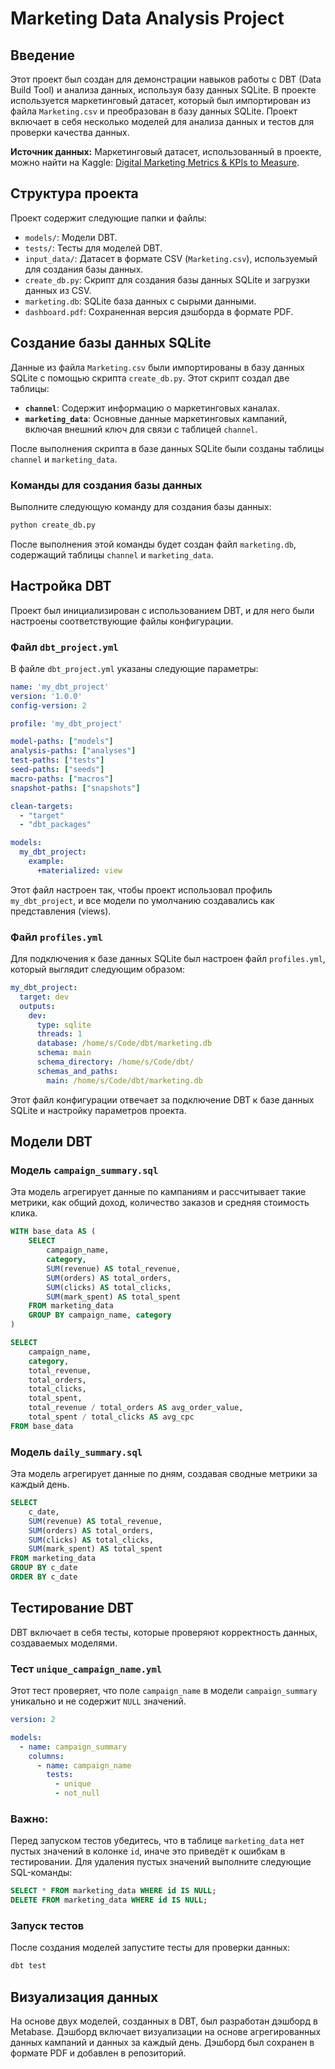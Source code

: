 # Marketing Data Analysis Project

## Введение

Этот проект был создан для демонстрации навыков работы с DBT (Data Build Tool) и анализа данных, используя базу данных SQLite. В проекте используется маркетинговый датасет, который был импортирован из файла `Marketing.csv` и преобразован в базу данных SQLite. Проект включает в себя несколько моделей для анализа данных и тестов для проверки качества данных.

**Источник данных:** Маркетинговый датасет, использованный в проекте, можно найти на Kaggle: [Digital Marketing Metrics & KPIs to Measure](https://www.kaggle.com/datasets/sinderpreet/analyze-the-marketing-spending/data).

## Структура проекта

Проект содержит следующие папки и файлы:

- `models/`: Модели DBT.
- `tests/`: Тесты для моделей DBT.
- `input_data/`: Датасет в формате CSV (`Marketing.csv`), используемый для создания базы данных.
- `create_db.py`: Скрипт для создания базы данных SQLite и загрузки данных из CSV.
- `marketing.db`: SQLite база данных с сырыми данными.
- `dashboard.pdf`: Сохраненная версия дэшборда в формате PDF.

## Создание базы данных SQLite

Данные из файла `Marketing.csv` были импортированы в базу данных SQLite с помощью скрипта `create_db.py`. Этот скрипт создал две таблицы:

- **`channel`**: Содержит информацию о маркетинговых каналах.
- **`marketing_data`**: Основные данные маркетинговых кампаний, включая внешний ключ для связи с таблицей `channel`.

После выполнения скрипта в базе данных SQLite были созданы таблицы `channel` и `marketing_data`.

### Команды для создания базы данных

Выполните следующую команду для создания базы данных:
```bash
python create_db.py
```
После выполнения этой команды будет создан файл `marketing.db`, содержащий таблицы `channel` и `marketing_data`.

## Настройка DBT

Проект был инициализирован с использованием DBT, и для него были настроены соответствующие файлы конфигурации.

### Файл `dbt_project.yml`

В файле `dbt_project.yml` указаны следующие параметры:

```yaml
name: 'my_dbt_project'
version: '1.0.0'
config-version: 2

profile: 'my_dbt_project'

model-paths: ["models"]
analysis-paths: ["analyses"]
test-paths: ["tests"]
seed-paths: ["seeds"]
macro-paths: ["macros"]
snapshot-paths: ["snapshots"]

clean-targets:
  - "target"
  - "dbt_packages"

models:
  my_dbt_project:
    example:
      +materialized: view
```

Этот файл настроен так, чтобы проект использовал профиль `my_dbt_project`, и все модели по умолчанию создавались как представления (views).

### Файл `profiles.yml`

Для подключения к базе данных SQLite был настроен файл `profiles.yml`, который выглядит следующим образом:

```yaml
my_dbt_project:
  target: dev
  outputs:
    dev:
      type: sqlite
      threads: 1
      database: /home/s/Code/dbt/marketing.db
      schema: main
      schema_directory: /home/s/Code/dbt/
      schemas_and_paths:
        main: /home/s/Code/dbt/marketing.db
```

Этот файл конфигурации отвечает за подключение DBT к базе данных SQLite и настройку параметров проекта.

## Модели DBT

### Модель `campaign_summary.sql`

Эта модель агрегирует данные по кампаниям и рассчитывает такие метрики, как общий доход, количество заказов и средняя стоимость клика.

```sql
WITH base_data AS (
    SELECT 
        campaign_name,
        category,
        SUM(revenue) AS total_revenue,
        SUM(orders) AS total_orders,
        SUM(clicks) AS total_clicks,
        SUM(mark_spent) AS total_spent
    FROM marketing_data
    GROUP BY campaign_name, category
)

SELECT 
    campaign_name,
    category,
    total_revenue,
    total_orders,
    total_clicks,
    total_spent,
    total_revenue / total_orders AS avg_order_value,
    total_spent / total_clicks AS avg_cpc
FROM base_data
```

### Модель `daily_summary.sql`

Эта модель агрегирует данные по дням, создавая сводные метрики за каждый день.

```sql
SELECT
    c_date,
    SUM(revenue) AS total_revenue,
    SUM(orders) AS total_orders,
    SUM(clicks) AS total_clicks,
    SUM(mark_spent) AS total_spent
FROM marketing_data
GROUP BY c_date
ORDER BY c_date
```

## Тестирование DBT

DBT включает в себя тесты, которые проверяют корректность данных, создаваемых моделями.

### Тест `unique_campaign_name.yml`

Этот тест проверяет, что поле `campaign_name` в модели `campaign_summary` уникально и не содержит `NULL` значений.

```yaml
version: 2

models:
  - name: campaign_summary
    columns:
      - name: campaign_name
        tests:
          - unique
          - not_null
```

### Важно:

Перед запуском тестов убедитесь, что в таблице `marketing_data` нет пустых значений в колонке `id`, иначе это приведёт к ошибкам в тестировании. Для удаления пустых значений выполните следующие SQL-команды:

```sql
SELECT * FROM marketing_data WHERE id IS NULL;
DELETE FROM marketing_data WHERE id IS NULL;
```

### Запуск тестов

После создания моделей запустите тесты для проверки данных:
```bash
dbt test
```

## Визуализация данных

На основе двух моделей, созданных в DBT, был разработан дэшборд в Metabase. Дэшборд включает визуализации на основе агрегированных данных кампаний и данных за каждый день. Дэшборд был сохранен в формате PDF и добавлен в репозиторий.
